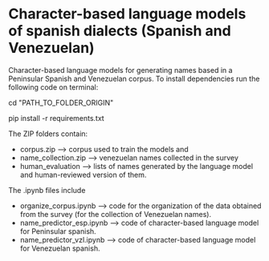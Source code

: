 # Character-based language models of spanish dialects (Spanish and Venezuelan)
Character-based language models for generating names based in a Peninsular Spanish and Venezuelan corpus. To install dependencies run the following code on terminal:

cd "PATH_TO_FOLDER_ORIGIN"

pip install -r requirements.txt

The ZIP folders contain: 
* corpus.zip --> corpus used to train the models and 
* name_collection.zip --> venezuelan names collected in the survey
* human_evaluation --> lists of names generated by the language model and human-reviewed version of them. 

The .ipynb files include
* organize_corpus.ipynb --> code for the organization of the data obtained from the survey (for the collection of Venezuelan names).
*  name_predictor_esp.ipynb --> code of character-based language model for Peninsular spanish.
*  name_predictor_vzl.ipynb --> code of character-based language model for Venezuelan spanish.
